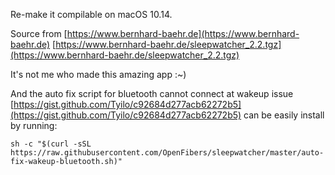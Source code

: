 Re-make it compilable on macOS 10.14.

Source from [https://www.bernhard-baehr.de](https://www.bernhard-baehr.de) [https://www.bernhard-baehr.de/sleepwatcher_2.2.tgz](https://www.bernhard-baehr.de/sleepwatcher_2.2.tgz)

It's not me who made this amazing app :~)

And the auto fix script for bluetooth cannot connect at wakeup issue [https://gist.github.com/Tyilo/c92684d277acb62272b5](https://gist.github.com/Tyilo/c92684d277acb62272b5) can be easily install by running:

```
sh -c "$(curl -sSL https://raw.githubusercontent.com/OpenFibers/sleepwatcher/master/auto-fix-wakeup-bluetooth.sh)"
```